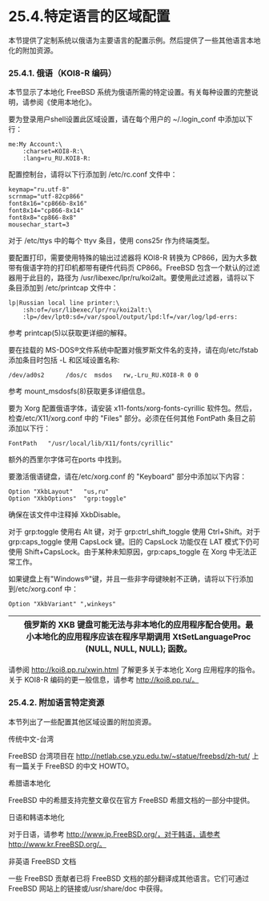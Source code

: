 # 25.4.特定语言的区域配置

本节提供了定制系统以俄语为主要语言的配置示例。然后提供了一些其他语言本地化的附加资源。

### 25.4.1. 俄语（KOI8-R 编码）

本节显示了本地化 FreeBSD 系统为俄语所需的特定设置。有关每种设置的完整说明，请参阅《使用本地化》。

要为登录用户shell设置此区域设置，请在每个用户的 ~/.login_conf 中添加以下行：

```
me:My Account:\
	:charset=KOI8-R:\
	:lang=ru_RU.KOI8-R:
```

配置控制台，请将以下行添加到 /etc/rc.conf 文件中：

```
keymap="ru.utf-8"
scrnmap="utf-82cp866"
font8x16="cp866b-8x16"
font8x14="cp866-8x14"
font8x8="cp866-8x8"
mousechar_start=3
```

对于 /etc/ttys 中的每个 ttyv 条目，使用 cons25r 作为终端类型。

要配置打印，需要使用特殊的输出过滤器将 KOI8-R 转换为 CP866，因为大多数带有俄语字符的打印机都带有硬件代码页 CP866。FreeBSD 包含一个默认的过滤器用于此目的，路径为 /usr/libexec/lpr/ru/koi2alt。要使用此过滤器，请将以下条目添加到 /etc/printcap 文件中：

```
lp|Russian local line printer:\
	:sh:of=/usr/libexec/lpr/ru/koi2alt:\
	:lp=/dev/lpt0:sd=/var/spool/output/lpd:lf=/var/log/lpd-errs:
```

参考 printcap(5)以获取更详细的解释。

要在挂载的 MS-DOS®文件系统中配置对俄罗斯文件名的支持，请在向/etc/fstab 添加条目时包括 -L 和区域设置名称:

```
/dev/ad0s2      /dos/c  msdos   rw,-Lru_RU.KOI8-R 0 0
```

参考 mount_msdosfs(8)获取更多详细信息。

要为 Xorg 配置俄语字体，请安装 x11-fonts/xorg-fonts-cyrillic 软件包。然后，检查/etc/X11/xorg.conf 中的 "Files" 部分。必须在任何其他 FontPath 条目之前添加以下行：

```
FontPath   "/usr/local/lib/X11/fonts/cyrillic"
```

额外的西里尔字体可在ports 中找到。

要激活俄语键盘，请在/etc/xorg.conf 的 "Keyboard" 部分中添加以下内容：

```
Option "XkbLayout"   "us,ru"
Option "XkbOptions"  "grp:toggle"
```

确保在该文件中注释掉 XkbDisable。

对于 grp:toggle 使用右 Alt 键，对于 grp:ctrl_shift_toggle 使用 Ctrl+Shift。对于 grp:caps_toggle 使用 CapsLock 键。旧的 CapsLock 功能仅在 LAT 模式下仍可使用 Shift+CapsLock。由于某种未知原因，grp:caps_toggle 在 Xorg 中无法正常工作。

如果键盘上有"Windows®"键，并且一些非字母键映射不正确，请将以下行添加到/etc/xorg.conf 中：

```
Option "XkbVariant" ",winkeys"
```

|  | 俄罗斯的 XKB 键盘可能无法与非本地化的应用程序配合使用。最小本地化的应用程序应该在程序早期调用 XtSetLanguageProc (NULL, NULL, NULL); 函数。|
| -- | -------------------------------------------------------------------------------------------------------------------------------------------- |

请参阅 http://koi8.pp.ru/xwin.html 了解更多关于本地化 Xorg 应用程序的指令。关于 KOI8-R 编码的更一般信息，请参考 http://koi8.pp.ru/。

### 25.4.2. 附加语言特定资源

本节列出了一些配置其他区域设置的附加资源。

传统中文-台湾

FreeBSD 台湾项目在 http://netlab.cse.yzu.edu.tw/~statue/freebsd/zh-tut/ 上有一篇关于 FreeBSD 的中文 HOWTO。

希腊语本地化

FreeBSD 中的希腊支持完整文章仅在官方 FreeBSD 希腊文档的一部分中提供。

日语和韩语本地化

对于日语，请参考 http://www.jp.FreeBSD.org/，对于韩语，请参考 http://www.kr.FreeBSD.org/。

非英语 FreeBSD 文档

一些 FreeBSD 贡献者已将 FreeBSD 文档的部分翻译成其他语言。它们可通过 FreeBSD 网站上的链接或/usr/share/doc 中获得。
